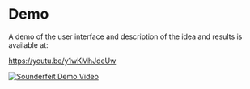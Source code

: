 
# Demo

A demo of the user interface and description of the idea and results
is available at:

https://youtu.be/y1wKMhJdeUw

[![Sounderfeit Demo Video](http://img.youtube.com/vi/y1wKMhJdeUw/0.jpg)](http://www.youtube.com/watch?v=y1wKMhJdeUw "Sounderfeit Demo Video")
